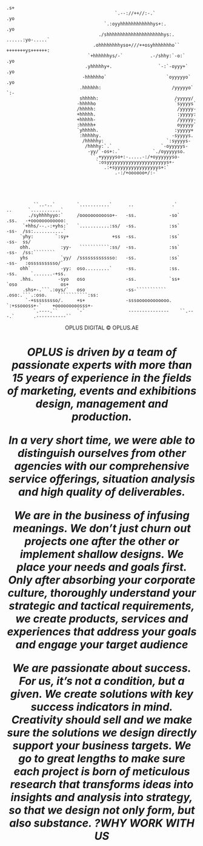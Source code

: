 ```
                                                                        .s+                         
                                        `.--://++//:-.`                 .yo                         
                                    `.:oyyhhhhhhhhhhhhys+:.             .yo                         
                                  ./shhhhhhhhhhhhhhhhhhhhhys:.    ......:yo-.....`                  
                                .ohhhhhhhhyso+///++osyhhhhhhho``  +++++++ys++++++:                  
                              `+hhhhhhys/-`          .-/shhy:`-o:`      .yo                         
                             .yhhhhhy+.                 `-:`-oyyy+`     .yo                         
                            -hhhhhho`                      `oyyyyyo`    .yo                         
                           .hhhhhh:                          /yyyyyo`   `:-                         
                           shhhhh:                            /yyyyy/                               
                          -hhhhho                             `syyyys`                              
                          /hhhhh:                              /yyyyy-                              
                          +hhhhh.                              :yyyyy:                              
                          +hhhhh-                              /yyyyy-                              
                          :hhhhh+                              oyyyyy`                              
                          `yhhhhh.                            :yyyyy+                               
                           :hhhhhy.                          -syyyys.                               
                            /hhhhhy:                       `:syyyys-                                
                             /hhhhy:`.`                  `-oyyyyys-                                 
                              -yy/`-os+:.`            `./oyyyyyso.                                  
                               ``.+yyyyyso+:-.....-:/+oyyyyyyso-                                    
                                 `:osyyyyyyyyyyyyyyyyyyyyyys+-                                      
                                    .:+syyyyyyyyyyyyyyyys+:`                                        
                                        .-:/+oooooo+/:-`                                            
                                                                                                    
                                                                                                    
                                                                                                    
                                                                                                    
                                                                                                    
          ``..-..`        `...........`      ..              .`           ..      `...........`     
        ./syhhhhyyo:`     /ooooooooooso+-   -ss.            -so`         .ss.   -+oooooooooooo:     
      `+hhs/--.-:+yhs:`   `...........:ss/  -ss.            :ss`         -ss-  /ss:...........`     
     `yhy:        `:sy+                +ss  -ss.            :ss`         -ss-  ss/                  
     ohh.           :yy-   ```````````:ss/  -ss.            :ss`         -ss-  /ss:````````         
     yhs            `yy/  /sssssssssssso:   -ss.            :ss`         -ss-   :ossssssssso/`      
     ohh`           -yy:  oso.........`     -ss.            :ss.         -ss.     `.......-+ss.     
     .hhs.         -syo   oso               -ss.            `ss+        `oso                os+     
      .shs+-.```.:oys/`   oso               -ss-```````````  .oso:.```.:oso.    ```````````:ss:     
       `-+sssssssso/.     +s+               -sssoooooooooooo. `:+ssoooss+-`    +ooooooooosss+-      
          `.----.``       `-`                ---------------    ``.---.`       .-----------``
```

<p align='center'>
OPLUS DIGITAL © OPLUS.AE
</p>
<h1 align='center'><i>
OPLUS is driven by a team of passionate experts with more than 15 years of experience in the fields of marketing, events and exhibitions design, management and production.

In a very short time, we were able to distinguish ourselves from other agencies with our comprehensive service offerings, situation analysis and high quality of deliverables.

​We are in the business of infusing meanings. We don’t just churn out projects one after the other or implement shallow designs. We place your needs and goals first. Only after absorbing your corporate culture, thoroughly understand your strategic and tactical requirements, we create products, services and experiences that address your goals and engage your target audience

​We are passionate about success. For us, it’s not a condition, but a given. We create solutions with key success indicators in mind. Creativity should sell and we make sure the solutions we design directly support your business targets. We go to great lengths to make sure each project is born of meticulous research that transforms ideas into insights and analysis into strategy, so that we design not only form, but also substance.
?WHY WORK WITH US</i></h1>
          
